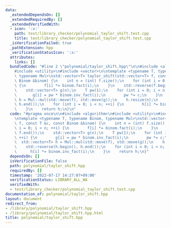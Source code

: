 ```yaml
---
data:
  _extendedDependsOn: []
  _extendedRequiredBy: []
  _extendedVerifiedWith:
  - icon: ':x:'
    path: test/library_checker/polynomial_taylor_shift.test.cpp
    title: test/library_checker/polynomial_taylor_shift.test.cpp
  _isVerificationFailed: true
  _pathExtension: hpp
  _verificationStatusIcon: ':x:'
  attributes:
    links: []
  bundledCode: "#line 2 \"polynomial/taylor_shift.hpp\"\n\n#include <algorithm>\n\
    #include <utility>\n#include <vector>\n\ntemplate <typename T, typename Binom,\
    \ typename Mul>\nstd::vector<T> taylor_shift(std::vector<T> f, const T &c, const\
    \ Binom &binom) {\n    int n = (int) f.size();\n    for (int i = 0; i < n; ++i)\
    \ {\n        f[i] *= binom.fact(i);\n    }\n    std::reverse(f.begin(), f.end());\n\
    \    std::vector<T> g(n);\n    T pw(1);\n    for (int i = 0; i < n; ++i) {\n \
    \       g[i] = pw * binom.inv_fact(i);\n        pw *= c;\n    }\n    std::vector<T>\
    \ h = Mul::mul(std::move(f), std::move(g));\n    h.resize(n);\n    std::reverse(h.begin(),\
    \ h.end());\n    for (int i = 0; i < n; ++i) {\n        h[i] *= binom.inv_fact(i);\n\
    \    }\n    return h;\n}\n"
  code: "#pragma once\n\n#include <algorithm>\n#include <utility>\n#include <vector>\n\
    \ntemplate <typename T, typename Binom, typename Mul>\nstd::vector<T> taylor_shift(std::vector<T>\
    \ f, const T &c, const Binom &binom) {\n    int n = (int) f.size();\n    for (int\
    \ i = 0; i < n; ++i) {\n        f[i] *= binom.fact(i);\n    }\n    std::reverse(f.begin(),\
    \ f.end());\n    std::vector<T> g(n);\n    T pw(1);\n    for (int i = 0; i < n;\
    \ ++i) {\n        g[i] = pw * binom.inv_fact(i);\n        pw *= c;\n    }\n  \
    \  std::vector<T> h = Mul::mul(std::move(f), std::move(g));\n    h.resize(n);\n\
    \    std::reverse(h.begin(), h.end());\n    for (int i = 0; i < n; ++i) {\n  \
    \      h[i] *= binom.inv_fact(i);\n    }\n    return h;\n}"
  dependsOn: []
  isVerificationFile: false
  path: polynomial/taylor_shift.hpp
  requiredBy: []
  timestamp: '2022-07-17 14:27:07+09:00'
  verificationStatus: LIBRARY_ALL_WA
  verifiedWith:
  - test/library_checker/polynomial_taylor_shift.test.cpp
documentation_of: polynomial/taylor_shift.hpp
layout: document
redirect_from:
- /library/polynomial/taylor_shift.hpp
- /library/polynomial/taylor_shift.hpp.html
title: polynomial/taylor_shift.hpp
---
```

